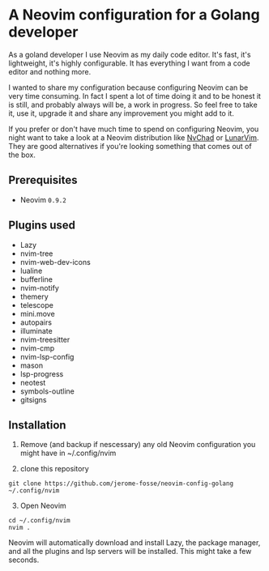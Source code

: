# A Neovim configuration for a Golang developer

As a goland developer I use Neovim as my daily code editor. It's fast, it's lightweight, it's highly configurable. It has everything I want from a code editor and nothing more.

I wanted to share my configuration because configuring Neovim can be very time consuming. In fact I spent a lot of time doing it and to be honest it is still, and probably always will be, a work in progress. So feel free to take it, use it, upgrade it and share any improvement you might add to it.

If you prefer or don't have much time to spend on configuring Neovim, you night want to take a look at a Neovim distribution like [NvChad](https://nvchad.com/) or [LunarVim](https://www.lunarvim.org/). They are good alternatives if you're looking something that comes out of the box.

## Prerequisites
- Neovim `0.9.2`

## Plugins used
- Lazy
- nvim-tree
- nvim-web-dev-icons
- lualine
- bufferline
- nvim-notify
- themery
- telescope
- mini.move
- autopairs
- illuminate
- nvim-treesitter
- nvim-cmp
- nvim-lsp-config
- mason
- lsp-progress
- neotest
- symbols-outline
- gitsigns

## Installation

1. Remove (and backup if nescessary) any old Neovim configuration you might have in ~/.config/nvim

2. clone this repository
```shell
git clone https://github.com/jerome-fosse/neovim-config-golang ~/.config/nvim
```

3. Open Neovim
```shell
cd ~/.config/nvim
nvim .
```
Neovim will automatically download and install Lazy, the package manager, and all the plugins and lsp servers will be installed. This might take a few seconds.
